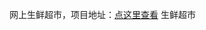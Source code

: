 网上生鲜超市，项目地址：<a target="_blank" href="http://106.15.93.125:8080/shop" target="_blank">点这里查看</a>
生鲜超市
